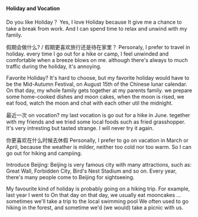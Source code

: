 #### Holiday and Vocation

Do you like Holiday？
    Yes, I love Holiday because It give me a chance to take a break from work.
    And I can spend time to relax and unwind with my family.

假期会做什么? / 假期更喜欢旅行还是待在家里？
    Personaly, I prefer to travel in holiday. 
    every time I go out for a hike or camp, I feel unwinded and comfortable when a breeze blows on me.
    although there's always to much traffic during the holiday, it's annoying.

Favorite Holiday?
    It's hard to choose, but my favorite holiday would have to be the Mid-Autumn Festival, on August 15th of the Chinese lunar calendar.
    On that day, my whole family gets together at my parents family.
    we prepare some home-cooked dishes and moon cakes, when the moon is rised, we eat food, watch the moon and chat with each other util the midnight.

最近一次 on vocation?
    my last vocation is go out for a hike in June. tegether with my friends and we tried some local foods such as fried grasshopper. It's very intresting but tasted strange. I will never try it again.

你更喜欢在什么时候去休假
    Personally, I prefer to go on vacation in March or April, 
    because the weather is milder, neither too cold nor too warm. So I can go out for hiking and campiing.

Introduce Beijing:
    Beijing is very famous city with many attractions, such as: Great Wall, Forbidden City, Bird's Nest Stadium and so on. 
    Every year, there's many people come to Beijing for sightseeing. 
    

My favourite kind of holiday is probably going on a hiking trip. For example, last year I went to
On that day
on that day, we usually eat mooncakes ...
sometimes we'll take a trip to the local swimming pool
We often used to go hiking in the forest, and sometime we'd (we would) take a picnic with us.